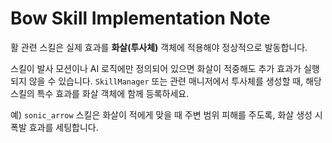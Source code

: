 # Bow Skill Implementation Note

활 관련 스킬은 실제 효과를 **화살(투사체)** 객체에 적용해야 정상적으로 발동합니다.

스킬이 발사 모션이나 AI 로직에만 정의되어 있으면 화살이 적중해도 추가 효과가 실행되지 않을 수 있습니다. `SkillManager` 또는 관련 매니저에서 투사체를 생성할 때, 해당 스킬의 특수 효과를 화살 객체에 함께 등록하세요.

예) `sonic_arrow` 스킬은 화살이 적에게 맞을 때 주변 범위 피해를 주도록, 화살 생성 시 폭발 효과를 세팅합니다.
